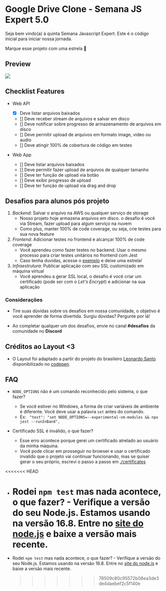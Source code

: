 # Google Drive Clone - Semana JS Expert 5.0

Seja bem vindo(a) à quinta Semana Javascript Expert. Este é o código inicial para iniciar nossa jornada.

Marque esse projeto com uma estrela 🌟

## Preview

![](./resources/demo.gif)

## Checklist Features

-   Web API

    -   [x] Deve listar arquivos baixados
    -   [] Deve receber stream de arquivos e salvar em disco
    -   [] Deve notificar sobre progresso de armazenamento de arquivos em disco
    -   [] Deve permitir upload de arquivos em formato image, video ou audio
    -   [] Deve atingir 100% de cobertura de código em testes

-   Web App
    -   [] Deve listar arquivos baixados
    -   [] Deve permitir fazer upload de arquivos de qualquer tamanho
    -   [] Deve ter função de upload via botão
    -   [] Deve exibir progresso de upload
    -   [] Deve ter função de upload via drag and drop

## Desafios para alunos pós projeto

1. _Backend_: Salvar o arquivo na AWS ou qualquer serviço de storage
    - Nosso projeto hoje armazena arquivos em disco. o desafio é você via Stream, fazer upload para algum serviço na nuvem
    - Como plus, manter 100% de code coverage, ou seja, crie testes para sua nova feature
2. _Frontend_: Adicionar testes no frontend e alcançar 100% de code coverage
    - Você aprendeu como fazer testes no backend. Usar o mesmo processo para criar testes unitários no frontend com Jest
    - Caso tenha duvidas, acesse o [exemplo](https://github.com/ErickWendel/tdd-frontend-example) e deixe uma estrela!
3. _Infraestrutura_: Publicar aplicação com seu SSL customizado em máquina virtual
    - Você aprendeu a gerar SSL local, o desafio é você criar um certificado (pode ser com o _Let's Encrypt_) e adicionar na sua aplicação

### Considerações

-   Tire suas dúvidas sobre os desafios em nossa comunidade, o objetivo é você aprender de forma divertida. Surgiu dúvidas? Pergunte por lá!

-   Ao completar qualquer um dos desafios, envie no canal **#desafios** da comunidade no **Discord**

## Créditos ao Layout <3

-   O Layout foi adaptado a partir do projeto do brasileiro [Leonardo Santo](https://github.com/leoespsanto) disponibilizado no [codepen](https://codepen.io/leoespsanto/pen/KZMMKG).

## FAQ

-   `NODE_OPTIONS` não é um comando reconhecido pelo sistema, o que fazer?

    -   Se você estiver no Windows, a forma de criar variáveis de ambiente é diferente. Você deve usar a palavra `set` antes do comando.
    -   Ex: ` "test": "set NODE_OPTIONS=--experimental-vm-modules && npx jest --runInBand",`

-   Certificado SSL é inválido, o que fazer?

    -   Esse erro acontece porque gerei um certificado atrelado ao usuário da minha máquina.
    -   Você pode clicar em prosseguir no browser e usar o certificado invalido que o projeto vai continuar funcionando, mas se quiser gerar o seu próprio, escrevi o passo a passo em [./certificates](./certificates)

<<<<<<< HEAD

-   Rodei `npm test` mas nada acontece, o que fazer? - Verifique a versão do seu Node.js. Estamos usando na versão 16.8. Entre no [site do node.js](https://nodejs.org) e baixe a versão mais recente.
    =======
-   Rodei `npm test` mas nada acontece, o que fazer? - Verifique a versão do seu Node.js. Estamos usando na versão 16.8. Entre no [site do node.js](https://nodejs.org) e baixe a versão mais recente.
    > > > > > > > 78509c80c95572b08ea3de3de4daebef2c5f140e
